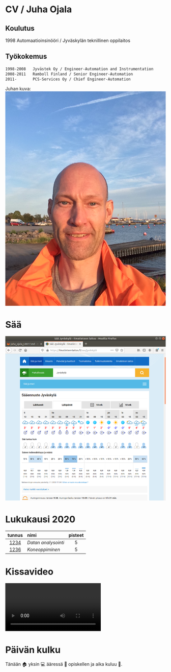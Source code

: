 # CV / Juha Ojala

## Koulutus

1998 Automaatioinsinööri / Jyväskylän teknillinen oppilaitos


## Työkokemus
```
1998-2008 	Jyvästek Oy	/ Engineer-Automation and Instrumentation
2008-2011	Ramboll Finland	/ Senior Engineer-Automation
2011-		PCS-Services Oy / Chief Engineer-Automation
```
Juhan kuva:
![Otsikkoteksti](src/IMG_2280.JPG "Juha Ojala")

# Sää
![Otsikkoteksti1](src/Sääkuva.png "Sääkuva")

# Lukukausi 2020

|**tunnus**|**nimi**	           |**pisteet**|
|:--------:|:---------------------|:---------:|
|[1234](https://asio.jamk.fi/)	   |*Datan analysointi*|5|
|[1236](https://asio.jamk.fi/)	   |*Koneoppiminen*    |5|

# Kissavideo
![Kissavideo](src/kitty.webm "Kitty")

# Päivän kulku

Tänään :house: yksin :computer: ääressä :book: opiskellen ja aika kuluu :snail:.


